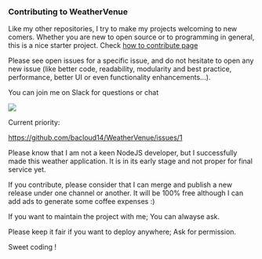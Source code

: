 
### Contributing to WeatherVenue

Like my other repositories, I try to make my projects welcoming to new comers. Whether you are new to open source or to programming in general, this is a nice starter project.
Check [how to contribute page](https://opensource.guide/how-to-contribute/)

Please see open issues for a specific issue, and do not hesitate to open any new issue (like better code, readability, modularity and best practice, performance, better UI or even functionality enhancements...).

You can join me on Slack for questions or chat
 
[<img src="https://img.shields.io/badge/slack-join%20us-blueviolet">](http://bacloud.slack.com) 

Current priority: 

https://github.com/bacloud14/WeatherVenue/issues/1

Please know that I am not a keen NodeJS developer, but I successfully made this weather application. It is in its early stage and not proper for final service yet.

If you contribute, please consider that I can merge and publish a new release under one channel or another. It will be 100% free although I can add ads to generate some coffee expenses :)

If you want to maintain the project with me; You can alwayse ask.

Please keep it fair if you want to deploy anywhere; Ask for permission.

Sweet coding !
